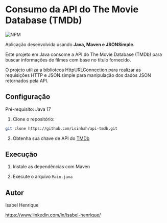 # Consumo da API do The Movie Database (TMDb)

![NPM](https://img.shields.io/npm/l/react)

Aplicação desenvolvida usando **Java, Maven e JSONSimple.**

Este projeto em Java consome a API do The Movie Database (TMDb) para buscar informações de filmes com base no título fornecido. 

O projeto utiliza a biblioteca HttpURLConnection para realizar as requisições HTTP e JSON.simple para manipulação dos dados JSON retornados pela API.

## Configuração

Pré-requisito: Java 17

1. Clone o repositório:

```bash
git clone https://github.com/isinhah/api-tmdb.git
```

2. Obtenha sua chave de API do [TMDb](https://www.themoviedb.org/)

## Execução

1. Instale as dependências com Maven

2. Execute o arquivo `Main.java`

## Autor

Isabel Henrique

https://www.linkedin.com/in/isabel-henrique/
